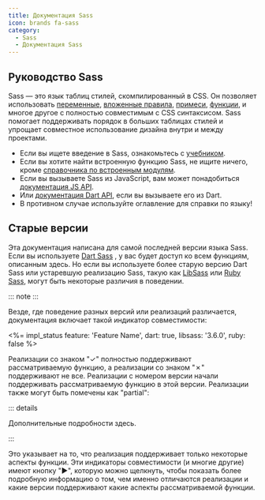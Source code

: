 ```yaml
---
title: Документация Sass
icon: brands fa-sass
category:
  - Sass
  - Документация Sass
---
```


## Руководство Sass

Sass — это язык таблиц стилей, скомпилированный в CSS. Он позволяет использовать [переменные](./docs/variables), [вложенные правила](./docs/style-rules#вложенность), [примеси](./docs/at-rules/mixin), [функции](./docs/modules), и многое другое с полностью совместимым с CSS синтаксисом. Sass помогает поддерживать порядок в больших таблицах стилей и упрощает совместное использование дизайна внутри и между проектами.

* Если вы ищете введение в Sass, ознакомьтесь с [учебником](../guide).
* Если вы хотите найти встроенную функцию Sass, не ищите ничего, кроме [справочника по встроенным модулям](./docs/modules).
* Если вы вызываете Sass из JavaScript, вам может понадобиться [документация JS API][js].
* Или [документация Dart API][dart], если вы вызываете его из Dart.
* В противном случае используйте оглавление для справки по языку!

[js]: https://github.com/sass/node-sass#usage
[dart]: https://pub.dartlang.org/documentation/sass/latest/sass/sass-library.html

## Старые версии

Эта документация написана для самой последней версии языка Sass.
Если вы используете [Dart Sass] <Badge :text="versions.dart" type="info" vertical="middle" />, у вас будет доступ ко всем функциям, описанным здесь.
Но если вы используете более старую версию Dart Sass или устаревшую реализацию Sass, такую как [LibSass] или [Ruby Sass], могут быть некоторые различия в поведении.

::: note <Status :data="{ feature: 'Название функции', dart: true, lib: '3.6.0', ruby: false }" />
:::

[Dart Sass]: /dart-sass
[LibSass]: /libsass
[Ruby Sass]: /ruby-sass

Везде, где поведение разных версий или реализаций различается, документация включает такой индикатор совместимости:

<%= impl_status feature: 'Feature Name', dart: true, libsass: '3.6.0', ruby: false %>

Реализации со знаком "✓" полностью поддерживают рассматриваемую функцию, а реализации со знаком "✗" поддерживают не все.
Реализации с номером версии начали поддерживать рассматриваемую функцию в этой версии.
Реализации также могут быть помечены как "partial":

::: details <Status :data="{ feature: false, dart: true, lib: 'partial', ruby: false }" />

Дополнительные подробности здесь.

:::

Это указывает на то, что реализация поддерживает только некоторые аспекты функции. Эти индикаторы совместимости (и многие другие) имеют кнопку "▶", которую можно щелкнуть, чтобы показать более подробную информацию о том, чем именно отличаются реализации и какие версии поддерживают какие аспекты рассматриваемой функции.

<script setup>
import { versions } from "@data/sass";

import Status from "@components/refs/web/layouts/sass/Status.vue";
</script>
